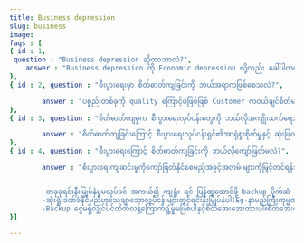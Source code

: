 ```yaml
---
title: Business depression
slug: business
image:
faqs : [    
{ id : 1,
 question : "Business depression ဆိုတာဘာလဲ?",
    answer : "Business depression ကို Economic depression လို့လည်း ခေါ်ပါတယ်။ စီးပွားရေးလုပ်ငန်းများတွင် ရေရှည်ကျဆင်းမှုများကြောင့် လူအများစုမှာ စိတ်ဓာတ်ကျရောဂါဖြစ်ရခြင်းဖြစ်ပါသည်။"
},
{ id : 2, question : "စီးပွားရေးမှာ စိတ်ဓာတ်ကျခြင်းကို ဘယ်အရာကဖြစ်စေသလဲ?",

        answer : "ပစ္စည်းတစ်ခုကို quality ကြောင့်ပဲဖြစ်ဖြစ် Customer ကဝယ်ချင်စိတ်မရှိတော့တဲ့အခါ ဝယ်လိုအားကျဆင်းသွားစေသည်။ ထိုအချိန်မှာစားသုံးသူများသည်ကုန်ပစ္စည်းများဝယ်ယူခြင်းနှင့်ဝန်ဆောင်မှုများအတွက်ပိုက်ဆံပေးဆောင်ခြင်းကိုရပ်တန့်သောအခါ၊ကုမ္ပဏီများ၏ ဘတ်ဂျတ်အတွက် အန္တရာယ်ရှိလာနိုင်ပါတယ်။ ထိုအချိန်များတွင် ကုမ္ပဏီပိုင်ရှင်များအနေနဲ့ စိတ်ဓာတ်ကျခြင်းများဖြစ်နိုင်ပါသည်။"
},
{ id : 3, question : "စိတ်ဓာတ်ကျမှုက စီးပွားရေးလုပ်ငန်းတွေကို ဘယ်လိုအကျိုးသက်ရောက်ခဲ့လဲ?",

        answer : "စိတ်ဓာတ်ကျခြင်းကြောင့် စီးပွားရေးလုပ်ငန်းရှင်၏အာရုံစူးစိုက်မှုနှင့် ဆုံးဖြတ်ချက်ချခြင်း၊ အချိန်စီမံခန့်ခွဲခြင်း၊ ကိုယ်လက်လှုပ်ရှားမှု၊ ကျန်းမာရေး၊ လူမှုဆက်ဆံရေးနှင့် ဆက်သွယ်ရေးတို့ အပါအဝင် ဝန်ထမ်းများ၏စွမ်းဆောင်ရည်နယ်ပယ်များစွာကို ဆိုးဆိုးရွားရွားထိခိုက်စေနိုင်သည်။"
},
{ id : 4, question : "စီးပွားရေးကြောင့် စိတ်ဓာတ်ကျခြင်းကို ဘယ်လိုကျော်ဖြတ်မလဲ?",

        answer : "စီးပွားရေးကျဆင်းမှုကိုကျော်ဖြတ်နိုင်စေမည့်အခွင့်အလမ်းများကိုမြှင့်တင်ရန်အတွက်အကောင်းဆုံး နည်းလမ်း 3 ခုရှိသည်။


        -တခုခုရင်းနီးမြုပ်နှံမှုမလုပ်ခင် အကယ်၍ ကျရှုံး ရင် ပြန်ထူထောင်ဖို့ backup ပိုက်ဆံ အဆင်သင့်ရှိလျှင်depressionမရနိုင်တော့ဘဲ အခြေနေပေါ်မူတည်ပြီး ပြန်လည်ထူ ထောင်ဖို့စဉ်းစားမိမှာပါ။
        -ဆုံးရှုံးဒဏ်ခံနိုင်မည်ဟုသေချာသောလုပ်ငန်းများတွင်ရင်းနှီးမြှုပ်နှံပါ(Eg-နာမည်ကြီးကုမ္မဏီများ)ထိုအခါ ဆုံးရှုံးရင်တောင်သိပ်ပြီးdepressionရမှာမဟုတ်ပါ။
        -Backup ငွေမရှိလျှင်ပင်ထိတ်လန့်ကြောက်ရွံ့မှုမဖြစ်ပါနှင့်စိတ်အေးအေးထားပါ။စိတ်အေးတဲ့ အခါ depression မရှိတော့ ပိုပြီး အဖြေရှာနိင်ပါမည်။"
}]

---
```

